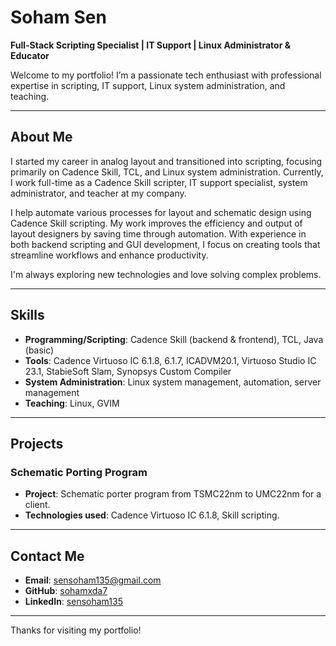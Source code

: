 # Soham Sen  
**Full-Stack Scripting Specialist | IT Support | Linux Administrator & Educator**  

Welcome to my portfolio! I’m a passionate tech enthusiast with professional expertise in scripting, IT support, Linux system administration, and teaching.

---

## About Me  
I started my career in analog layout and transitioned into scripting, focusing primarily on Cadence Skill, TCL, and Linux system administration. Currently, I work full-time as a Cadence Skill scripter, IT support specialist, system administrator, and teacher at my company. 

I help automate various processes for layout and schematic design using Cadence Skill scripting. My work improves the efficiency and output of layout designers by saving time through automation. With experience in both backend scripting and GUI development, I focus on creating tools that streamline workflows and enhance productivity.

I'm always exploring new technologies and love solving complex problems.

---

## Skills  
- **Programming/Scripting**: Cadence Skill (backend & frontend), TCL, Java (basic)
- **Tools**: Cadence Virtuoso IC 6.1.8, 6.1.7, ICADVM20.1, Virtuoso Studio IC 23.1, StabieSoft Slam, Synopsys Custom Compiler
- **System Administration**: Linux system management, automation, server management
- **Teaching**: Linux, GVIM

---

## Projects  
### Schematic Porting Program  
- **Project**: Schematic porter program from TSMC22nm to UMC22nm for a client.
- **Technologies used**: Cadence Virtuoso IC 6.1.8, Skill scripting.

---

## Contact Me  
- **Email**: [sensoham135@gmail.com](mailto:sensoham135@gmail.com)  
- **GitHub**: [sohamxda7](https://github.com/sohamxda7)  
- **LinkedIn**: [sensoham135](https://www.linkedin.com/in/sensoham135)

---

Thanks for visiting my portfolio!

